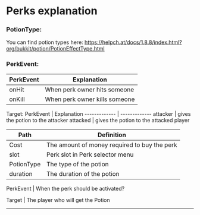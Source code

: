 # Perks explanation

### PotionType:

You can find potion types here: https://helpch.at/docs/1.8.8/index.html?org/bukkit/potion/PotionEffectType.html

### PerkEvent:

PerkEvent | Explanation
------------- | -------------
onHit | When perk owner hits someone
onKill | When perk owner kills someone

Target:
PerkEvent | Explanation
------------- | -------------
attacker | gives the potion to the attacker
attacked | gives the potion to the attacked player




Path | Definition
------------- | -------------
Cost | The amount of money required to buy the perk
slot | Perk slot in Perk selector menu
PotionType | The type of the potion
duration | The duration of the potion

PerkEvent | When the perk should be activated?

Target | The player who will get the Potion

*** 
